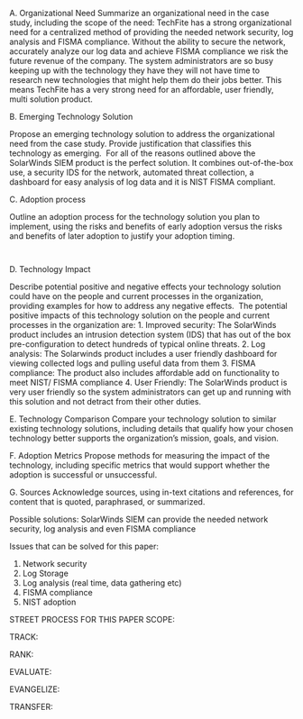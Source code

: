 A.  Organizational Need
Summarize an organizational need in the case study, including the scope of the need:
TechFite has a strong organizational need for a centralized method of providing the needed network security, log analysis and FISMA compliance. Without the ability to secure the network, accurately analyze our log data and achieve FISMA compliance we risk the future revenue of the company. The system administrators are so busy keeping up with the technology they have they will not have time to research new technologies that might help them do their jobs better. This means TechFite has a very strong need for an affordable, user friendly, multi solution product.




B. Emerging Technology Solution

Propose an emerging technology solution to address the organizational need from the case study. Provide justification that classifies this technology as emerging. 
For all of the reasons outlined above the SolarWinds SIEM product is the perfect solution. It combines out-of-the-box use, a security IDS for the network, automated threat collection, a dashboard for easy analysis of log data and it is NIST FISMA compliant.

C.  Adoption process

Outline an adoption process for the technology solution you plan to implement, using the risks and benefits of early adoption versus the risks and benefits of later adoption to justify your adoption timing.
	
	 
	
D. Technology Impact

Describe potential positive and negative effects your technology solution could have on the people and current processes in the organization, providing examples for how to address any negative effects. 
	The potential positive impacts of this technology solution on the people and current processes in the organization are:
	1. Improved security: The SolarWinds product includes an intrusion detection system (IDS) that has out of the box pre-configuration to detect hundreds of typical online threats.
	2. Log analysis: The Solarwinds product includes a user friendly dashboard for viewing collected logs and pulling useful data from them
	3. FISMA compliance: The product also includes affordable add on functionality to meet NIST/ FISMA compliance
	4. User Friendly: The SolarWinds product is very user friendly so the system administrators can get up and running with this solution and not detract from their other duties.

E. Technology Comparison
Compare your technology solution to similar existing technology solutions, including details that qualify how your chosen technology better supports the organization’s mission, goals, and vision. 

F. Adoption Metrics
Propose methods for measuring the impact of the technology, including specific metrics that would support whether the adoption is successful or unsuccessful. 

G. Sources
	Acknowledge sources, using in-text citations and references, for content that is quoted, paraphrased, or summarized. 


Possible solutions: 
SolarWinds SIEM can provide the needed network security, log analysis and even FISMA compliance

Issues that can be solved for this paper:
1. Network security
2. Log Storage
3. Log analysis (real time, data gathering etc)
4. FISMA compliance
5. NIST adoption	

STREET PROCESS FOR THIS PAPER
SCOPE:

TRACK:

RANK:

EVALUATE:

EVANGELIZE:

TRANSFER:



